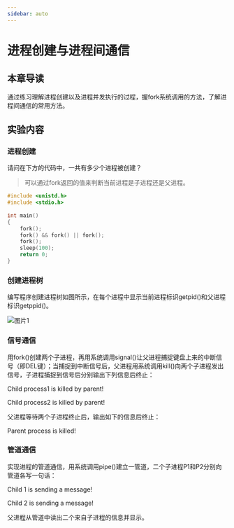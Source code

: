 ```yaml
---
sidebar: auto
---
```


# 进程创建与进程间通信

## 本章导读

通过练习理解进程创建以及进程并发执行的过程，握fork系统调用的方法，了解进程间通信的常用方法。

## 实验内容

### 进程创建

请问在下方的代码中，一共有多少个进程被创建？

>可以通过fork返回的值来判断当前进程是子进程还是父进程。

```c
#include <unistd.h>
#include <stdio.h>
 
int main()
{
    fork();
    fork() && fork() || fork();
    fork();
    sleep(100);
    return 0;
}
```

### 创建进程树

编写程序创建进程树如图所示，在每个进程中显示当前进程标识getpid()和父进程标识getppid()。

![图片1](/OS_lab_tutorial/docs/.vuepress/public/Linux/tree.png '进程树')

### 信号通信

用fork()创建两个子进程，再用系统调用signal()让父进程捕捉键盘上来的中断信号（即DEL键）；当捕捉到中断信号后，父进程用系统调用kill()向两个子进程发出信号，子进程捕捉到信号后分别输出下列信息后终止：

Child process1 is killed by parent!

Child process2 is killed by parent!

父进程等待两个子进程终止后，输出如下的信息后终止：

Parent process is killed!

### 管道通信

实现进程的管道通信，用系统调用pipe()建立一管道，二个子进程P1和P2分别向管道各写一句话：

Child 1 is sending a message!

Child 2 is sending a message!

父进程从管道中读出二个来自子进程的信息并显示。
